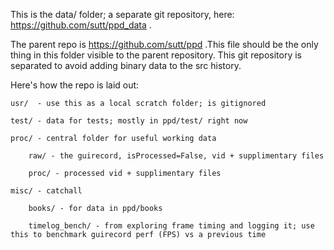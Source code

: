This is the data/ folder; a separate git repository, here: https://github.com/sutt/ppd_data .

The parent repo is https://github.com/sutt/ppd .This file should be the only thing in this folder visible to the parent repository. This git repository is separated to avoid adding binary data to the src history.

Here's how the repo is laid out:

    usr/  - use this as a local scratch folder; is gitignored

    test/ - data for tests; mostly in ppd/test/ right now

    proc/ - central folder for useful working data

        raw/ - the guirecord, isProcessed=False, vid + supplimentary files

        proc/ - processed vid + supplimentary files

    misc/ - catchall

        books/ - for data in ppd/books

        timelog_bench/ - from exploring frame timing and logging it; use this to benchmark guirecord perf (FPS) vs a previous time

